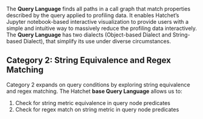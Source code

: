 The **Query Language** finds all paths in a call graph that match properties described by the query applied to profiling data. It enables Hatchet’s Jupyter notebook-based interactive visualization to provide users with a simple and intuitive way to massively reduce the profiling data interactively. The **Query Language** has two dialects (Object-based Dialect and String-based Dialect), that simplify its use under diverse circumstances. 

## Category 2: String Equivalence and Regex Matching

Category 2 expands on query conditions by exploring string equivalence and regex matching. The Hatchet **base Query Language** allows us to:

1. Check for string metric equivalence in query node predicates
2. Check for regex match on string metric in query node predicates
